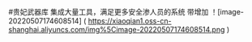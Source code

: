 #贵妃武器库
集成大量工具，满足更多安全渗人员的系统
带增加
！[image-20220507174608514] ( https://xiaoqian1.oss-cn-shanghai.aliyuncs.com/img%5Cimage-20220507174608514.png )
